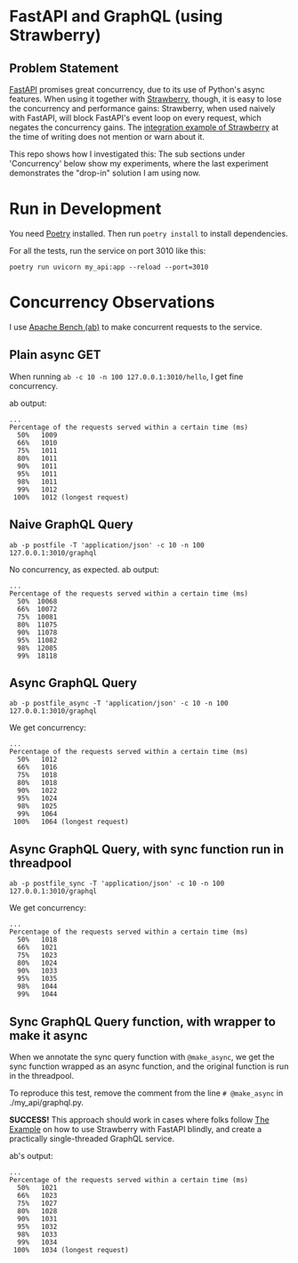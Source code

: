 
# FastAPI and GraphQL (using Strawberry)

## Problem Statement

[FastAPI](https://fastapi.tiangolo.com/) promises great concurrency, due to its
use of Python's async features.
When using it together with [Strawberry](https://strawberry.rocks/docs/integrations/fastapi#fastapi),
though, it is easy to lose the concurrency and performance gains:
Strawberry, when used naively with FastAPI, will block FastAPI's event loop on
every request, which negates the concurrency gains.
The [integration example of
Strawberry](https://strawberry.rocks/docs/integrations/fastapi#fastapi) at the
time of writing does not mention or warn about it.

This repo shows how I investigated this: The sub sections under 'Concurrency'
below show my experiments, where the last experiment demonstrates the "drop-in"
solution I am using now.


# Run in Development

You need [Poetry](https://python-poetry.org/) installed. Then run `poetry
install` to install dependencies.

For all the tests, run the service on port 3010 like this:

```
poetry run uvicorn my_api:app --reload --port=3010
```


# Concurrency Observations

I use [Apache Bench (ab)](https://httpd.apache.org/docs/2.4/programs/ab.html)
to make concurrent requests to the service.

## Plain async GET

When running `ab -c 10 -n 100 127.0.0.1:3010/hello`, I get fine concurrency.

ab output:

```
...
Percentage of the requests served within a certain time (ms)
  50%   1009
  66%   1010
  75%   1011
  80%   1011
  90%   1011
  95%   1011
  98%   1011
  99%   1012
 100%   1012 (longest request)
```

## Naive GraphQL Query

`ab -p postfile -T 'application/json' -c 10 -n 100 127.0.0.1:3010/graphql`

No concurrency, as expected. ab output:

```
...
Percentage of the requests served within a certain time (ms)
  50%  10068
  66%  10072
  75%  10081
  80%  11075
  90%  11078
  95%  11082
  98%  12085
  99%  18118
```

## Async GraphQL Query

`ab -p postfile_async -T 'application/json' -c 10 -n 100 127.0.0.1:3010/graphql`

We get concurrency:

```
...
Percentage of the requests served within a certain time (ms)
  50%   1012
  66%   1016
  75%   1018
  80%   1018
  90%   1022
  95%   1024
  98%   1025
  99%   1064
 100%   1064 (longest request)
```

## Async GraphQL Query, with sync function run in threadpool

`ab -p postfile_sync -T 'application/json' -c 10 -n 100 127.0.0.1:3010/graphql`

We get concurrency:

```
...
Percentage of the requests served within a certain time (ms)
  50%   1018
  66%   1021
  75%   1023
  80%   1024
  90%   1033
  95%   1035
  98%   1044
  99%   1044
```


## Sync GraphQL Query function, with wrapper to make it async

When we annotate the sync query function with `@make_async`, we get the sync function wrapped as an async function, and the original function is run in the threadpool.

To reproduce this test, remove the comment from the line `# @make_async` in ./my_api/graphql.py.

**SUCCESS!** This approach should work in cases where folks follow [The
Example](https://strawberry.rocks/docs/integrations/fastapi#fastapi) on how to
use Strawberry with FastAPI blindly, and create a practically single-threaded
GraphQL service.

ab's output:

```
...
Percentage of the requests served within a certain time (ms)
  50%   1021
  66%   1023
  75%   1027
  80%   1028
  90%   1031
  95%   1032
  98%   1033
  99%   1034
 100%   1034 (longest request)
```

